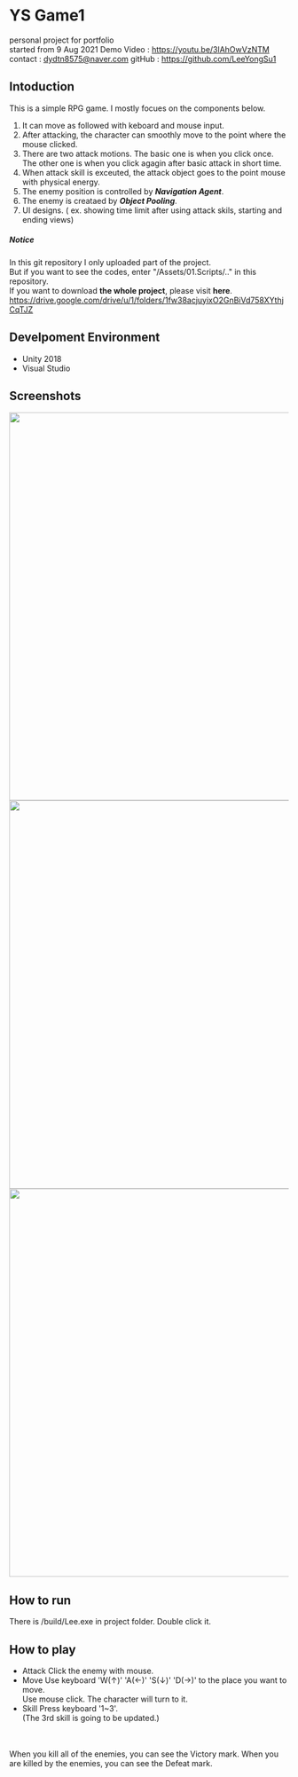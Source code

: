 # YS Game1
personal project for portfolio<br/>
started from 9 Aug 2021
Demo Video : https://youtu.be/3lAhOwVzNTM
contact : dydtn8575@naver.com
gitHub : https://github.com/LeeYongSu1

## Intoduction
This is a simple RPG game. I mostly focues on the components below.  
1. It can move as followed with keboard and mouse input.
2. After attacking, the character can smoothly move to the point where the mouse clicked.
3. There are two attack motions. The basic one is when you click once. The other one is when you click agagin after basic attack in short time.
4. When attack skill is exceuted, the attack object goes to the point mouse with physical energy.
5. The enemy position is controlled by ***Navigation Agent***.
6. The enemy is creataed by ***Object Pooling***.
7. UI designs. ( ex. showing time limit after using attack skils, starting and ending views)

##### Notice
In this git repository I only uploaded part of the project. </br>
But if you want to see the codes, enter "/Assets/01.Scripts/.." in this repository. </br>
If you want to download __the whole project__, please visit __here__. </br> <https://drive.google.com/drive/u/1/folders/1fw38acjuyixO2GnBiVd758XYthjCqTJZ>

## Develpoment Environment
- Unity 2018
- Visual Studio

## Screenshots
<img src="https://github.com/LeeYongSu1/YS_GAME_1/images/screenshot1.png" width="700"></img>
<img src="https://github.com/LeeYongSu1/YS_GAME_1/images/screenshot2.png" width="700"></img>
<img src="https://github.com/LeeYongSu1/YS_GAME_1/images/screenshot3.png" width="700"></img>

## How to run
There is /build/Lee.exe in project folder. Double click it.

## How to play
- Attack
Click the enemy with mouse.
- Move
Use keyboard 'W(↑)' 'A(←)' 'S(↓)' 'D(→)' to the place you want to move. </br>
Use mouse click. The character will turn to it.
- Skill
Press keyboard '1~3'. </br>
(The 3rd skill is going to be updated.)
</br>
</br>
When you kill all of the enemies, you can see the Victory mark.
When you are killed by the enemies, you can see the Defeat mark.
